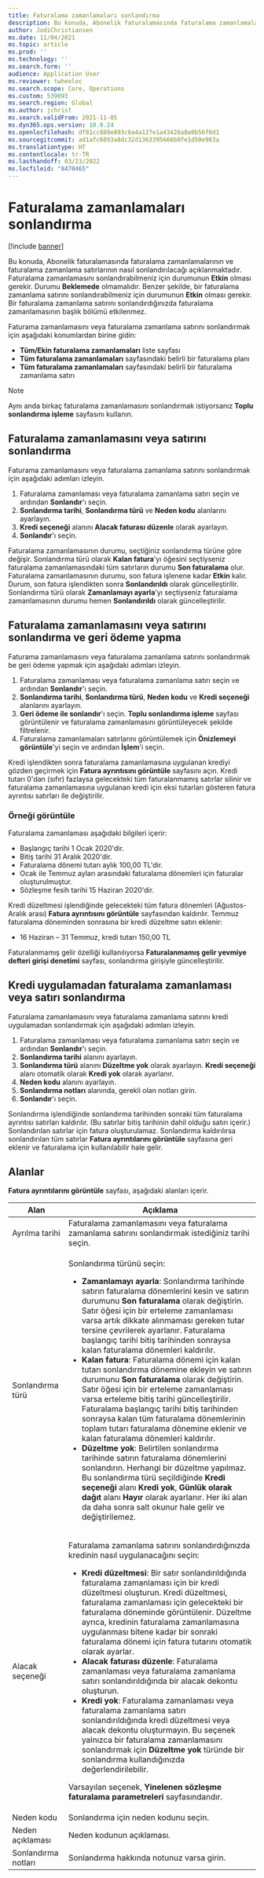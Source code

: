 ```yaml
---
title: Faturalama zamanlamaları sonlandırma
description: Bu konuda, Abonelik faturalamasında faturalama zamanlamalarının ve faturalama zamanlama satırlarının nasıl sonlandırılacağı açıklanmaktadır.
author: JodiChristiansen
ms.date: 11/04/2021
ms.topic: article
ms.prod: ''
ms.technology: ''
ms.search.form: ''
audience: Application User
ms.reviewer: twheeloc
ms.search.scope: Core, Operations
ms.custom: 539093
ms.search.region: Global
ms.author: jchrist
ms.search.validFrom: 2021-11-05
ms.dyn365.ops.version: 10.0.24
ms.openlocfilehash: df81cc888e893c6a4a127e1a43426a0a0b56f0d1
ms.sourcegitcommit: ad1afc6893a8dc32d1363395666b0fe1d50e983a
ms.translationtype: HT
ms.contentlocale: tr-TR
ms.lasthandoff: 03/23/2022
ms.locfileid: "8470465"
---
```

# <a name="terminate-billing-schedules"></a>Faturalama zamanlamaları sonlandırma

[!include [banner](../includes/banner.md)]

Bu konuda, Abonelik faturalamasında faturalama zamanlamalarının ve faturalama zamanlama satırlarının nasıl sonlandırılacağı açıklanmaktadır. Faturalama zamanlamasını sonlandırabilmeniz için durumunun **Etkin** olması gerekir. Durumu **Beklemede** olmamalıdır. Benzer şekilde, bir faturalama zamanlama satırını sonlandırabilmeniz için durumunun **Etkin** olması gerekir. Bir faturalama zamanlama satırını sonlandırdığınızda faturalama zamanlamasının başlık bölümü etkilenmez.

Faturama zamanlamasını veya faturalama zamanlama satırını sonlandırmak için aşağıdaki konumlardan birine gidin:

- **Tüm/Ekin faturalama zamanlamaları** liste sayfası
- **Tüm faturalama zamanlamaları** sayfasındaki belirli bir faturalama planı
- **Tüm faturalama zamanlamaları** sayfasındaki belirli bir faturalama zamanlama satırı

> [!NOTE]
> Aynı anda birkaç faturalama zamanlamasını sonlandırmak istiyorsanız **Toplu sonlandırma işleme** sayfasını kullanın.

## <a name="terminate-a-billing-schedule-or-line"></a>Faturalama zamanlamasını veya satırını sonlandırma

Faturama zamanlamasını veya faturalama zamanlama satırını sonlandırmak için aşağıdaki adımları izleyin.

1. Faturalama zamanlaması veya faturalama zamanlama satırı seçin ve ardından **Sonlandır**'ı seçin. 
2. **Sonlandırma tarihi**, **Sonlandırma türü** ve **Neden kodu** alanlarını ayarlayın.
3. **Kredi seçeneği** alanını **Alacak faturası düzenle** olarak ayarlayın.
4. **Sonlandır**'ı seçin.

Faturalama zamanlamasının durumu, seçtiğiniz sonlandırma türüne göre değişir. Sonlandırma türü olarak **Kalan fatura**'yı öğesini seçtiyseniz faturalama zamanlamasındaki tüm satırların durumu **Son faturalama** olur. Faturalama zamanlamasının durumu, son fatura işlenene kadar **Etkin** kalır. Durum, son fatura işlendikten sonra **Sonlandırıldı** olarak güncelleştirilir. Sonlandırma türü olarak **Zamanlamayı ayarla**'yı seçtiyseniz faturalama zamanlamasının durumu hemen **Sonlandırıldı** olarak güncelleştirilir.

## <a name="terminate-a-billing-schedule-or-line-and-apply-a-refund"></a>Faturalama zamanlamasını veya satırını sonlandırma ve geri ödeme yapma

Faturama zamanlamasını veya faturalama zamanlama satırını sonlandırmak be geri ödeme yapmak için aşağıdaki adımları izleyin.

1. Faturalama zamanlaması veya faturalama zamanlama satırı seçin ve ardından **Sonlandır**'ı seçin.
2. **Sonlandırma tarihi**, **Sonlandırma türü**, **Neden kodu** ve **Kredi seçeneği** alanlarını ayarlayın.
3. **Geri ödeme ile sonlandır**'ı seçin. **Toplu sonlandırma işleme** sayfası görüntülenir ve faturalama zamanlamasını görüntüleyecek şekilde filtrelenir.
4. Faturalama zamanlamaları satırlarını görüntülemek için **Önizlemeyi görüntüle**'yi seçin ve ardından **İşlem**'i seçin.

Kredi işlendikten sonra faturalama zamanlamasına uygulanan krediyi gözden geçirmek için **Fatura ayrıntısını görüntüle** sayfasını açın. Kredi tutarı 0'dan (sıfır) fazlaysa gelecekteki tüm faturalanmamış satırlar silinir ve faturalama zamanlamasına uygulanan kredi için eksi tutarları gösteren fatura ayrıntısı satırları ile değiştirilir.

### <a name="view-example"></a>Örneği görüntüle

Faturalama zamanlaması aşağıdaki bilgileri içerir:

- Başlangıç tarihi 1 Ocak 2020'dir.
- Bitiş tarihi 31 Aralık 2020'dir.
- Faturalama dönemi tutarı aylık 100,00 TL'dir.
- Ocak ile Temmuz ayları arasındaki faturalama dönemleri için faturalar oluşturulmuştur.
- Sözleşme fesih tarihi 15 Haziran 2020'dir.

Kredi düzeltmesi işlendiğinde gelecekteki tüm fatura dönemleri (Ağustos-Aralık arası) **Fatura ayrıntısını görüntüle** sayfasından kaldırılır. Temmuz faturalama döneminden sonrasına bir kredi düzeltme satırı eklenir:

- 16 Haziran – 31 Temmuz, kredi tutarı 150,00 TL

Faturalanmamış gelir özelliği kullanılıyorsa **Faturalanmamış gelir yevmiye defteri girişi denetimi** sayfası, sonlandırma girişiyle güncelleştirilir.

## <a name="terminate-a-billing-schedule-or-line-without-applying-a-credit"></a>Kredi uygulamadan faturalama zamanlaması veya satırı sonlandırma

Faturalama zamanlamasını veya faturalama zamanlama satırını kredi uygulamadan sonlandırmak için aşağıdaki adımları izleyin.

1. Faturalama zamanlaması veya faturalama zamanlama satırı seçin ve ardından **Sonlandır**'ı seçin.
2. **Sonlandırma tarihi** alanını ayarlayın.
3. **Sonlandırma türü** alanını **Düzeltme yok** olarak ayarlayın. **Kredi seçeneği** alanı otomatik olarak **Kredi yok** olarak ayarlanır.
3. **Neden kodu** alanını ayarlayın.
4. **Sonlandırma notları** alanında, gerekli olan notları girin.
5. **Sonlandır**'ı seçin. 

Sonlandırma işlendiğinde sonlandırma tarihinden sonraki tüm faturalama ayrıntısı satırları kaldırılır. (Bu satırlar bitiş tarihinin dahil olduğu satırı içerir.) Sonlandırılan satırlar için fatura oluşturulamaz. Sonlandırma kaldırılırsa sonlandırılan tüm satırlar **Fatura ayrıntılarını görüntüle** sayfasına geri eklenir ve faturalama için kullanılabilir hale gelir.

## <a name="fields"></a>Alanlar

**Fatura ayrıntılarını görüntüle** sayfası, aşağıdaki alanları içerir.

| Alan | Açıklama |
|-------|-------------| 
| Ayrılma tarihi | Faturalama zamanlamasını veya faturalama zamanlama satırını sonlandırmak istediğiniz tarihi seçin. |
| Sonlandırma türü | <p>Sonlandırma türünü seçin:</p><ul><li>**Zamanlamayı ayarla**: Sonlandırma tarihinde satırın faturalama dönemlerini kesin ve satırın durumunu **Son faturalama** olarak değiştirin. Satır öğesi için bir erteleme zamanlaması varsa artık dikkate alınmaması gereken tutar tersine çevrilerek ayarlanır. Faturalama başlangıç tarihi bitiş tarihinden sonraysa kalan faturalama dönemleri kaldırılır.</li><li>**Kalan fatura**: Faturalama dönemi için kalan tutarı sonlandırma dönemine ekleyin ve satırın durumunu **Son faturalama** olarak değiştirin. Satır öğesi için bir erteleme zamanlaması varsa erteleme bitiş tarihi güncelleştirilir. Faturalama başlangıç tarihi bitiş tarihinden sonraysa kalan tüm faturalama dönemlerinin toplam tutarı faturalama dönemine eklenir ve kalan faturalama dönemleri kaldırılır.</li><li>**Düzeltme yok**: Belirtilen sonlandırma tarihinde satırın faturalama dönemlerini sonlandırın. Herhangi bir düzeltme yapılmaz. Bu sonlandırma türü seçildiğinde **Kredi seçeneği** alanı **Kredi yok**, **Günlük olarak dağıt** alanı **Hayır** olarak ayarlanır. Her iki alan da daha sonra salt okunur hale gelir ve değiştirilemez.</li></ul> |
| Alacak seçeneği | <p>Faturalama zamanlama satırını sonlandırdığınızda kredinin nasıl uygulanacağını seçin:</p><ul><li>**Kredi düzeltmesi**: Bir satır sonlandırıldığında faturalama zamanlaması için bir kredi düzeltmesi oluşturun. Kredi düzeltmesi, faturalama zamanlaması için gelecekteki bir faturalama döneminde görüntülenir. Düzeltme ayrıca, kredinin faturalama zamanlamasına uygulanması bitene kadar bir sonraki faturalama dönemi için fatura tutarını otomatik olarak ayarlar.</li><li>**Alacak faturası düzenle**: Faturalama zamanlaması veya faturalama zamanlama satırı sonlandırıldığında bir alacak dekontu oluşturun.</li><li>**Kredi yok**: Faturalama zamanlaması veya faturalama zamanlama satırı sonlandırıldığında kredi düzeltmesi veya alacak dekontu oluşturmayın. Bu seçenek yalnızca bir faturalama zamanlamasını sonlandırmak için **Düzeltme yok** türünde bir sonlandırma kullandığınızda değerlendirilebilir.</li></ul><p>Varsayılan seçenek, **Yinelenen sözleşme faturalama parametreleri** sayfasındandır.</p> |
| Neden kodu | Sonlandırma için neden kodunu seçin. |
| Neden açıklaması | Neden kodunun açıklaması. |
| Sonlandırma notları | Sonlandırma hakkında notunuz varsa girin. |

<!--## Additional information-->
